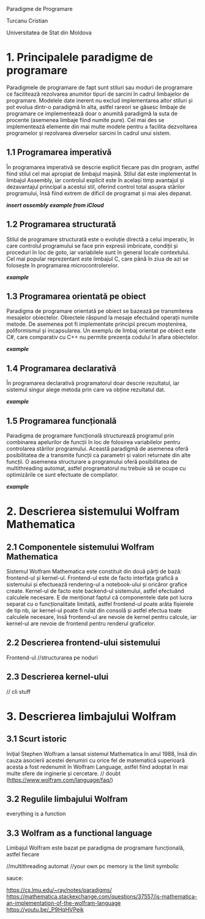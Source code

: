 Paradigme de Programare

Turcanu Cristian

Universitatea de Stat din Moldova

# 1. Principalele paradigme de programare

Paradigmele de programare de fapt sunt stiluri sau moduri de programare ce facilitează rezolvarea anumitor tipuri de sarcini în cadrul limbajelor de programare. Modelele date inerent nu exclud implementarea altor stiluri și pot evolua dintr-o paradigmă în alta, astfel rareori se găsesc limbaje de programare ce implementează doar o anumită paradigmă la suta de procente (asemenea limbaje fiind numite pure). Cel mai des se implementează elemente din mai multe modele pentru a facilita dezvoltarea programelor și rezolvarea diverselor sarcini în cadrul unui sistem.

## 1.1 Programarea imperativă

În programarea imperativă se descrie explicit fiecare pas din program, astfel fiind stilul cel mai apropiat de limbajul mașină. Stilul dat este implementat în limbajul Assembly, iar controlul explicit este în același timp avantajul și dezavantajul principal a acestui stil, oferind control total asupra stărilor programului, însă fiind extrem de dificil de programat și mai ales depanat.

***insert assembly example from iCloud***

## 1.2 Programarea structurată 

Stilul de programare structurată este o evoluție directă a celui imperativ, în care controlul programului se face prin expresii imbricate, condiții și proceduri în loc de goto, iar variabilele sunt în general locale contextului. Cel mai popular reprezentant este limbajul C, care până în ziua de azi se folosește în programarea microcontrolerelor. 

***example***

## 1.3 Programarea orientată pe obiect

Paradigma de programare orientată pe obiect se bazează pe transmiterea mesajelor obiectelor. Obiectele răspund la mesaje efectuând operații numite metode. De asemenea pot fi implementate principii precum moștenirea, poliformismul și incapsularea. Un exemplu de limbaj orientat pe obiect este C#, care comparativ cu C++ nu permite prezența codului în afara obiectelor. 

***example***

## 1.4 Programarea declarativă

În programarea declarativă programatorul doar descrie rezultatul, iar sistemul singur alege metoda prin care va obține rezultatul dat.

***example***

## 1.5 Programarea funcțională

Paradigma de programare funcțională structurează programul prin combinarea apelurilor de funcții în loc de folosirea variabilelor pentru controlarea stărilor programului. Această paradigmă de asemenea oferă posibilitatea de a transmite funcții ca parametri și valori returnate din alte funcții. O asemenea structurare a programului oferă posibilitatea de multithreading automat, astfel programatorul nu trebuie să se ocupe cu optimizările ce sunt efectuate de compilator.

***example***

# 2. Descrierea sistemului Wolfram Mathematica

## 2.1 Componentele sistemului Wolfram Mathematica

Sistemul Wolfram Mathematica este constituit din două părți de bază: frontend-ul și kernel-ul. Frontend-ul este de facto interfața grafică a sistemului și efectuează rendering-ul a notebook-ului și oricăror grafice create. Kernel-ul de facto este backend-ul sistemului, astfel efectuând calculele necesare. E de menționat faptul că componentele date pot lucra separat cu o funcționalitate limitată, astfel frontend-ul poate arăta fișierele de tip nb, iar kernel-ul poate fi rulat din consolă și astfel efectua toate calculele necesare, însă frontend-ul are nevoie de kernel pentru calcule, iar kernel-ul are nevoie de frontend pentru renderul graficelor.

## 2.2 Descrierea frontend-ului sistemului

Frontend-ul 
//structurarea pe noduri

## 2.3 Descrierea kernel-ului

// cli stuff

# 3. Descrierea limbajului Wolfram

## 3.1 Scurt istoric

Inițial Stephen Wolfram a lansat sistemul Mathematica în anul 1988, însă din cauza asocierii acestei denumiri cu orice fel de matematică superioară acesta a fost redenumit în Wolfram Language, astfel fiind adoptat în mai multe sfere de inginerie și cercetare.
// doubt (https://www.wolfram.com/language/faq/) 

## 3.2 Regulile limbajului Wolfram

everything is a function

## 3.3 Wolfram as a functional language

Limbajul Wolfram este bazat pe paradigma de programare funcțională, astfel fiecare 

//multithreading automat
//your own pc memory is the limit
symbolic



sauce: 

https://cs.lmu.edu/~ray/notes/paradigms/
https://mathematica.stackexchange.com/questions/37557/is-mathematica-an-implementation-of-the-wolfram-language
https://youtu.be/_P9HqHVPeik